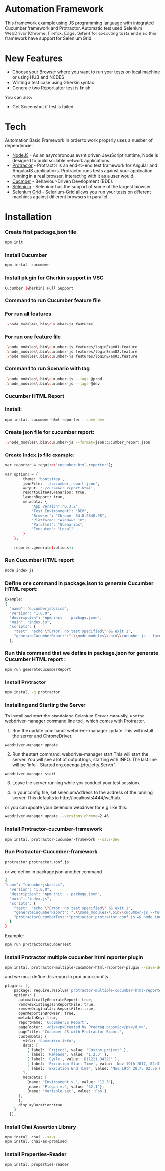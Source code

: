 # Automation Framework

This framework example using JS programming language with integrated Cucumber framework and Protractor.
Automatic test used Selenium WebDriver (Chrome, Firefox, Edge, Safari) for executing tests and also this
framework have support for Selenium Grid.

# New Features

  - Choose your Browser where you want to run your tests on local machine or using HUB and NODES
  - Writing a test case using Gherkin syntax
  - Generate two Report after test is finish 

You can also:

  - Get Screenshot if test is failed

# Tech

Automation Basic Framework in order to work properly uses a number of dependencie:

* [NodeJS](https://nodejs.org/en/) - As an asynchronous event driven JavaScript runtime, Node is designed to build scalable network applications.
* [Protractor](https://www.protractortest.org/) - Protractor is an end-to-end test framework for Angular and AngularJS applications. Protractor runs tests against your application running in a real browser, interacting with it as a user would.
* [Cucmber](https://docs.cucumber.io/) - Behaviour-Driven Development (BDD).
* [Selenium](https://www.seleniumhq.org/download/) - Selenium has the support of some of the largest browser
* [Selenium Grid](https://www.seleniumhq.org/docs/07_selenium_grid.jsp) - Selenium-Grid allows you run your tests on different machines against different browsers in parallel.


# Installation

### Create first package.json file
```sh
npm init
```

### Install Cucumber
```sh
npm install cucumber
```

### Install plugin for Gherkin support in VSC
```sh
Cucumber (Gherkin) Full Support
```

### Command to run Cucumber feature file

### For run all features
```sh
.\node_modules\.bin\cucumber-js features
```
### For run one feature file
```sh
.\node_modules\.bin\cucumber-js features/loginExam01.feature
.\node_modules\.bin\cucumber-js features/loginExam02.feature
.\node_modules\.bin\cucumber-js features/loginExam03.feature
```
### Command to run Scenario with tag
```sh
.\node_modules\.bin\cucumber-js --tags @prod
.\node_modules\.bin\cucumber-js --tags @dev
```
### Cucumber HTML Report

### Install:
```sh
npm install cucumber-html-reporter --save-dev
```
### Create json file for cucumber report:
```sh
.\node_modules\.bin\cucumber-js --format=json:cucumber_report.json
```
### Create index.js file example:
```sh
var reporter = require('cucumber-html-reporter');
 
var options = {
        theme: 'bootstrap',
        jsonFile: './cucumber_report.json',
        output: './cucumber_report.html',
        reportSuiteAsScenarios: true,
        launchReport: true,
        metadata: {
            "App Version":"0.3.2",
            "Test Environment": "DEV",
            "Browser": "Chrome  54.0.2840.98",
            "Platform": "Windows 10",
            "Parallel": "Scenarios",
            "Executed": "Local"
        }
    };
 
    reporter.generate(options);
```
### Run Cucumber HTML report
```sh
node index.js
```
### Define one command in package.json to generate Cucumber HTML report:
```sh
Example:
{
  "name": "cucumberjsbasics",
  "version": "1.0.0",
  "description": "npm init  - package.json",
  "main": "index.js",
  "scripts": {
    "test": "echo \"Error: no test specified\" && exit 1",
    "generateCucumberReport":".\\node_modules\\.bin\\cucumber-js --format=json:cucumber_report.json && node index.js"
  },
  ```

### Run this command that we define in package.json for generate Cucumber HTML report :
```sh
npm run generateCucumberReport
```
### Install Protractor
```sh
npm install -g protractor
```
### Installing and Starting the Server

To install and start the standalone Selenium Server manually, use the webdriver-manager command line tool, which comes with Protractor.

1. Run the update command: webdriver-manager update This will install the server and ChromeDriver.
```sh
webdriver-manager update
```
2. Run the start command: webdriver-manager start This will start the server. You will see a lot of output logs, starting with INFO. The last line will be 'Info - Started org.openqa.jetty.jetty.Server'.
```sh
webdriver-manager start
```
3. Leave the server running while you conduct your test sessions.

4. In your config file, set seleniumAddress to the address of the running server. This defaults to http://localhost:4444/wd/hub.

or you can update your Selenium webdriver for e.g. like this:
```sh
webdriver-manager update --versions.chrome=2.46
```
### Install Protractor-cucumber-framework
```sh
npm install protractor-cucumber-framework --save-dev
```
### Run Protractor-Cucumber-framework
```sh
protractor protractor.conf.js
```
or we define in package.json another command
```sh
{
"name": "cucumberjsbasics",
  "version": "1.0.0",
  "description": "npm init  - package.json",
  "main": "index.js",
  "scripts": {
    "test": "echo \"Error: no test specified\" && exit 1",
    "generateCucumberReport": ".\\node_modules\\.bin\\cucumber-js --format=json:cucumber_report.json && node index.js",
    "protractorCucumberTest":"protractor protractor.conf.js && node index.js"
  }
}
```
Example:
```sh
npm run protractorCucumberTest
```

### Install Protractor multiple cucumber html reporter plugin
```sh
npm install protractor-multiple-cucumber-html-reporter-plugin --save-dev
```
and we must define this report in protractor.conf.js
```sh
plugins: [{
    package: require.resolve('protractor-multiple-cucumber-html-reporter-plugin'),
    options: {
      automaticallyGenerateReport: true,
      removeExistingJsonReportFile: true,
      removeOriginalJsonReportFile: true,
      openReportInBrowser: true,
      metadataKey: true,
      reportName: 'CucumberJS Report',
      pageFooter: '<div><p>Created by Predrag popovic</p></div>',
      pageTitle: 'Cucumber JS with Protractor Report',
      customData: {
        title: 'Execution info',
        data: [
          { label: 'Project', value: 'Custom project' },
          { label: 'Release', value: '1.2.3' },
          { label: 'Cycle', value: 'B11221.34321' },
          { label: 'Execution Start Time', value: 'Nov 19th 2017, 02:31 PM EST' },
          { label: 'Execution End Time', value: 'Nov 19th 2017, 02:56 PM EST' }
        ],
        metadata: [
          {name: 'Environment v.', value: '12.3'},
          {name: 'Plugin v.', value: '32.1'},
          {name: 'Variable set', value: 'Foo'}
      ],
      },
      displayDuration:true
    }
  }],
  ```

### Install Chai Assertion Library
```sh
npm install chai --save
npm install chai-as-promised
```
### Install Properties-Reader
```sh
npm install properties-reader
```
